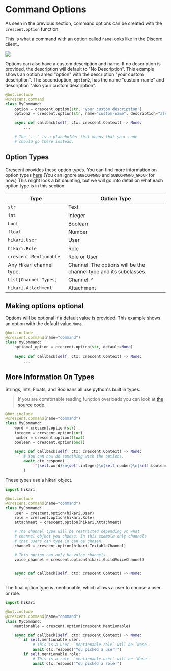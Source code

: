 # Command Options

As seen in the previous section, command options can be created with the `crescent.option` function.

This is what a command with an option called `name` looks like in the Discord client..

![](https://i.imgur.com/NXAJnZv.png)


Options can also have a custom description and name. If no description is provided,
the description will default to "No Description". This example shows an option 
amed "option" with the description "your custom description". The secondoption, `option2`,
has the name "custom-name" and description "also your custom description".

```python
@bot.include
@crescent.command
class MyCommand:
    option = crescent.option(str, "your custom description")
    option2 = crescent.option(str, name="custom-name", description="also your custom description")

    async def callback(self, ctx: crescent.Context) -> None:
        ...

    # The `...` is a placeholder that means that your code
    # should go there instead.
```

## Option Types
Crescent provides these option types. You can find more information on option types [here](https://discord.com/developers/docs/interactions/application-commands#application-command-object-application-command-option-type) (You can ignore `SUBCOMMAND` and `SUBCOMMAND_GROUP` for now.)
This might look a bit daunting, but we will go into detail on what each option type is in this section.

| Type | Option Type |
|---|---|
| `str` | Text |
| `int` | Integer |
| `bool` | Boolean |
| `float` | Number |
| `hikari.User` | User |
| `hikari.Role` | Role |
| `crescent.Mentionable` | Role or User |
| Any Hikari channel type. | Channel. The options will be the channel type and its subclasses. |
| `List[Channel Types]` | Channel. ^ |
| `hikari.Attachment` | Attachment |

## Making options optional
Options will be optional if a default value is provided. This example
shows an option with the default value `None`.

```python
@bot.include
@crescent.command(name="command")
class MyCommand:
    optional_option = crescent.option(str, default=None)

    async def callback(self, ctx: crescent.Context) -> None:
        ...
```


## More Information On Types
Strings, Ints, Floats, and Booleans all use python's built in types.

> If you are comfortable reading function overloads you can look at
> [the source code](https://github.com/magpie-dev/hikari-crescent/blob/main/crescent/commands/options.py#L140).

```python
@bot.include
@crescent.command(name="command")
class MyCommand:
    word = crescent.option(str)
    integer = crescent.option(int)
    number = crescent.option(float)
    boolean = crescent.option(bool)

    async def callback(self, ctx: crescent.Context) -> None:
        # You can now do something with the options.
        await ctx.respond(
            f"{self.word}\n{self.integer}\n{self.number}\n{self.boolean}"
        )
```

These types use a hikari object.
```python
import hikari

@bot.include
@crescent.command(name="command")
class MyCommand:
    user = crescent.option(hikari.User)
    role = crescent.option(hikari.Role)
    attachment = crescent.option(hikari.Attachment)

    # The channel type will be restricted depending on what
    # channel object you choose. In this example only channels
    # that users can type in can be chosen.
    channel = crescent.option(hikari.TextableChannel)

    # This option can only be voice channels.
    voice_channel = crescent.option(hikari.GuildVoiceChannel)


    async def callback(self, ctx: crescent.Context) -> None:
        ...
```

The final option type is mentionable, which allows a user to choose a user or role.

```python
import hikari

@bot.include
@crescent.command(name="command")
class MyCommand:
    mentionable = crescent.option(crescent.Mentionable)

    async def callback(self, ctx: crescent.Context) -> None:
        if self.mentionable.user:
            # This is a user. `mentionable.role` will be `None`.
            await ctx.respond("You picked a user!")
        if self.mentionable.role:
            # This is a role. `mentionable.user` will be `None`.
            await ctx.respond("You picked a role!")
```
